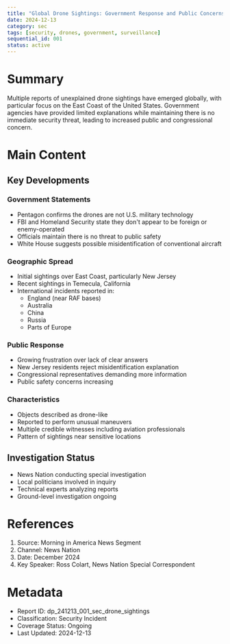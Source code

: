 ```yaml
---
title: "Global Drone Sightings: Government Response and Public Concerns"
date: 2024-12-13
category: sec
tags: [security, drones, government, surveillance]
sequential_id: 001
status: active
---
```


# Summary
Multiple reports of unexplained drone sightings have emerged globally, with particular focus on the East Coast of the United States. Government agencies have provided limited explanations while maintaining there is no immediate security threat, leading to increased public and congressional concern.

# Main Content

## Key Developments

### Government Statements
- Pentagon confirms the drones are not U.S. military technology
- FBI and Homeland Security state they don't appear to be foreign or enemy-operated
- Officials maintain there is no threat to public safety
- White House suggests possible misidentification of conventional aircraft

### Geographic Spread
- Initial sightings over East Coast, particularly New Jersey
- Recent sightings in Temecula, California
- International incidents reported in:
  - England (near RAF bases)
  - Australia
  - China
  - Russia
  - Parts of Europe

### Public Response
- Growing frustration over lack of clear answers
- New Jersey residents reject misidentification explanation
- Congressional representatives demanding more information
- Public safety concerns increasing

### Characteristics
- Objects described as drone-like
- Reported to perform unusual maneuvers
- Multiple credible witnesses including aviation professionals
- Pattern of sightings near sensitive locations

## Investigation Status
- News Nation conducting special investigation
- Local politicians involved in inquiry
- Technical experts analyzing reports
- Ground-level investigation ongoing

# References

1. Source: Morning in America News Segment
2. Channel: News Nation
3. Date: December 2024
4. Key Speaker: Ross Colart, News Nation Special Correspondent

# Metadata
- Report ID: dp_241213_001_sec_drone_sightings
- Classification: Security Incident
- Coverage Status: Ongoing
- Last Updated: 2024-12-13